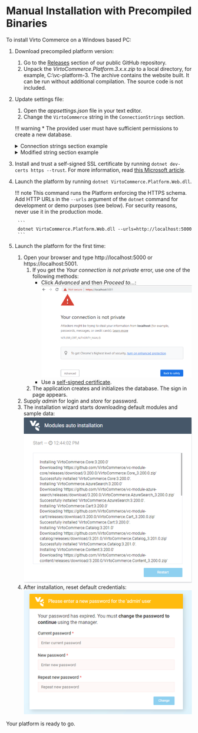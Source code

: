﻿# Manual Installation with Precompiled Binaries
To install Virto Commerce on a Windows based PC:

1. Download precompiled platform version:

	1. Go to the [Releases](https://github.com/VirtoCommerce/vc-platform/releases "https://github.com/VirtoCommerce/vc-platform/releases") section of our public GitHub repository.
	1. Unpack the *VirtoCommerce.Platform.3.x.x.zip* to a local directory, for example, C:\vc-platform-3. The archive contains the website built. It can be run without additional compilation. The source code is not included.

1. Update settings file:

	1. Open the *appsettings.json* file in your text editor.
	1. Change the `VirtoCommerce` string in the `ConnectionStrings` section.

	!!! warning
		* The provided user must have sufficient permissions to create a new database.

	<details><summary>Connection strings section example</summary>
		
	```json title="appsettings.json"
	"ConnectionStrings": {
	"VirtoCommerce" : "Data Source={SQL Server URL};Initial Catalog={Database name};Persist Security Info=True;User ID={User name};Password={User password};MultipleActiveResultSets=True;Connect Timeout=30"
	},
	```
	</details>

	<details><summary>Modified string section example</summary>

	```json title="appsettings.json"
	`"VirtoCommerce": "Data Source=(local);Initial Catalog=VirtoCommerce3;Persist Security Info=True;User ID=virto;Password=virto;Connect Timeout=30",`
	```
	</details>


1. Install and trust a self-signed SSL certificate by running `dotnet dev-certs https --trust`.
	For more information, read [this Microsoft article](https://docs.microsoft.com/en-us/aspnet/core/security/enforcing-ssl?view=aspnetcore-3.0&tabs=visual-studio#trust).

1. Launch the platform by running `dotnet VirtoCommerce.Platform.Web.dll`.

	!!! note
		This command runs the Platform enforcing the HTTPS schema. Add HTTP URLs in the `--urls` argument of the `dotnet` command for development or demo purposes (see below). For security reasons, never use it in the production mode.
		
		```
		dotnet VirtoCommerce.Platform.Web.dll --urls=http://localhost:5000
		```

1. Launch the platform for the first time:
	
	1. Open your browser and type http://localhost:5000 or https://localhost:5001. 
		1. If you get the *Your connection is not private* error, use one of the following methods:
			* Click *Advanced* and then *Proceed to...*:
			![Your Connection Is Not Private screen](media/04-your-connection-is-not-private-screen.png)
			* Use a [self-signed certificate](https://www.hanselman.com/blog/DevelopingLocallyWithASPNETCoreUnderHTTPSSSLAndSelfSignedCerts.aspx).
		1. The application creates and initializes the database. The sign in page appears. 
	1. Supply *admin* for login and *store* for password.
	1. The installation wizard starts downloading default modules and sample data:
		![Installation wizard screen](media/02-module-auto-installation-screen.png)
	1. After installation, reset default credentials:
		![Resetting default credentials](media/03-resetting-default-credentials.png)

Your platform is ready to go.
